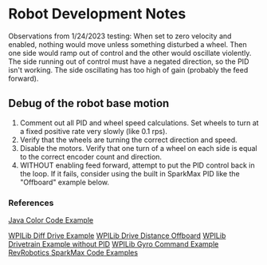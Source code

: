 # Robot Development Notes

Observations from 1/24/2023 testing: When set to zero velocity and enabled, nothing would move unless something disturbed a wheel.  Then one side would ramp out of control and the other would oscillate violently.  The side running out of control must have a negated direction, so the PID isn't working.  The side oscillating has too high of gain (probably the feed forward).


## Debug of the robot base motion
1. Comment out all PID and wheel speed calculations.  Set wheels to turn at a fixed positive rate very slowly (like 0.1 rps).
2. Verify that the wheels are turning the correct direction and speed.
3. Disable the motors. Verify that one turn of a wheel on each side is equal to the correct encoder count and direction.
4. WITHOUT enabling feed forward, attempt to put the PID control back in the loop. If it fails, consider using the built in SparkMax PID like the "Offboard" example below.

### References
[Java Color Code Example](https://www.javatpoint.com/java-color-codes)

[WPILib Diff Drive Example](https://github.com/wpilibsuite/allwpilib/tree/main/wpilibjExamples/src/main/java/edu/wpi/first/wpilibj/examples/differentialdrivebot)
[WPILib Drive Distance Offboard](https://github.com/wpilibsuite/allwpilib/tree/main/wpilibjExamples/src/main/java/edu/wpi/first/wpilibj/examples/drivedistanceoffboard)
[WPILib Drivetrain Example without PID](https://docs.wpilib.org/en/stable/docs/software/pathplanning/trajectory-tutorial/creating-drive-subsystem.html)
[WPILib Gyro Command Example](https://github.com/wpilibsuite/allwpilib/tree/main/wpilibjExamples/src/main/java/edu/wpi/first/wpilibj/examples/gyrodrivecommands)
[RevRobotics SparkMax Code Examples](https://docs.revrobotics.com/sparkmax/software-resources/spark-max-code-examples)
